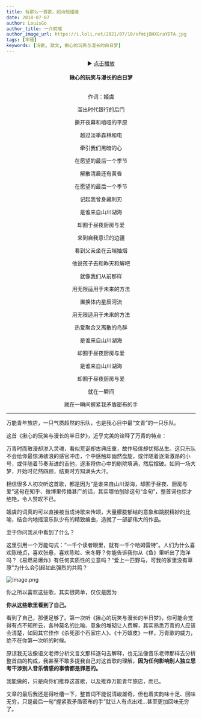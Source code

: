 ```yaml
---
title: 有那么一首歌，如诗般缱绻
date: 2018-07-07
author: LouisGo
author_title: 一介前端
author_image_url: https://i.loli.net/2021/07/10/sfmijBHXGraYDTA.jpg
tags: [牢骚]
keywords: [诗歌, 散文, 揪心的玩笑与漫长的白日梦]
---
```


<center>▶ <a href="//music.163.com/outchain/player?type=2&id=386829&auto=1&height=66">点击播放</a></center>

<br />

<center><strong>揪心的玩笑与漫长的白日梦</strong></center>

<br />

<!--truncate-->

<center>

作词：姬虞

溜出时代银行的后门

撕开夜幕和喑哑的平原

越过淡季森林和电

牵引我们黑暗的心

在愿望的最后一个季节

解散清晨还有黄昏

在愿望的最后一个季节

记起我曾身藏利刃

是谁来自山川湖海

却囿于昼夜厨房与爱

来到自我意识的边疆

看到父亲坐在云端抽烟

他说孩子去和昨天和解吧

就像我们从前那样

用无限适用于未来的方法

置换体内星辰河流

用无限适用于未来的方法

热爱聚合又离散的鸟群

是谁来自山川湖海

却囿于昼夜厨房与爱

是谁来自山川湖海

却囿于昼夜厨房与爱

就在一瞬间

就在一瞬间握紧我矛盾密布的手

</center>

<hr />

万能青年旅店，一只气质超然的乐队，也是我心目中最“文青”的一只乐队。

这首《揪心的玩笑与漫长的半日梦》，近乎完美的诠释了万青的特点：

万青时而散漫却渗入灵魂，看似荒诞却古典庄重，故作轻佻却忧郁丛生。这只乐队不会给你最惊涛骇浪的感官冲击，个中感触却幽然盘旋，或伴随着逐渐激昂的小号，或伴随着节奏渐进的吉他，逐渐将你心中的剧院填满，然后撑破。如同一场大梦，开始时茫然四顾，结束时方知满头大汗。

相信很多人初次听这首歌，都是因为“是谁来自山川湖海，却囿于昼夜、厨房与爱”这句在知乎、微博里传播甚广的话，其实哪怕刨除这句“金句”，整首词也惊才绝艳，令人赞叹不已。

姬虞的词真的可以直接被当成诗歌来传颂，大量朦胧郁结的意象和跳脱精妙的比喻，结合内地摇滚乐队少有的精致编曲，造就了一部部伟大的作品。

至于你问我从中看到了什么？

这里引用一个万能句式：“一千个读者眼里，就有一千个哈姆雷特”。人们为什么喜欢陈绮贞，喜欢张悬，喜欢陈粒、宋冬野？你能告诉我你从《鱼》里听出了海洋吗？《易燃易爆炸》有任何实质性的立意吗？“爱上一匹野马，可我的家里没有草原”为什么会引起如此强烈的共鸣？

![image.png](https://i.loli.net/2021/07/11/kL51iTDCaAzRhmY.png)

你之所以喜欢这些歌，其实很简单，仅仅是因为

**你从这些歌里看到了自己。**

看到了自己，那便足够了。第一次听《揪心的玩笑与漫长的半日梦》，你可能会觉得有点不知所云，各种莫名的比喻、意象的堆砌让人费解，其实熟悉万青的人应该会清楚，如同其它佳作《杀死那个石家庄人》、《十万嬉皮》一样，万青歌的威力，绝不在你第一次听的时候。

原谅我无法像语文老师分析文言文那样逐句去解释，也无法像音乐老师那样去分析整首曲的构成，我甚至不敢多提我自己对这首歌的理解，**因为任何影响别人独立思考干涉别人音乐情感的事情都是罪恶的。**

我能做的，只是向你们推荐这首歌，以及推荐万能青年旅店，而已。

文章的最后我还是得吐槽一下，整首词不能说清峻雄奇，但也着实韵味十足、回味无穷，只是最后一句“握紧我矛盾密布的手”就让人有点出戏...甚至更加回味无穷了。
